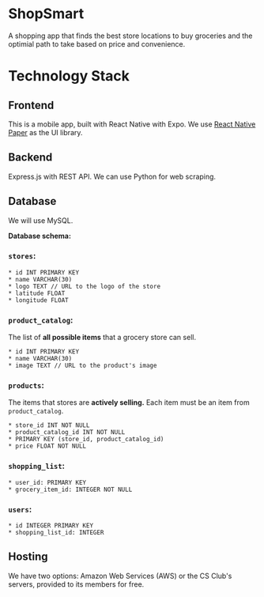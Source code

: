 # ShopSmart

A shopping app that finds the best store locations to buy groceries and the
optimial path to take based on price and convenience.

# Technology Stack

## **Frontend**

This is a mobile app, built with React Native with Expo. We use
[React Native Paper](https://reactnativepaper.com/) as the UI library.

## **Backend**

Express.js with REST API.
We can use Python for web scraping.

## **Database**

We will use MySQL.

**Database schema:**

### `stores`:

```
* id INT PRIMARY KEY
* name VARCHAR(30)
* logo TEXT // URL to the logo of the store
* latitude FLOAT
* longitude FLOAT
```

### `product_catalog`:

The list of **all possible items** that a grocery store can sell.

```
* id INT PRIMARY KEY
* name VARCHAR(30)
* image TEXT // URL to the product's image
```

### `products`:

The items that stores are **actively selling.** Each item must be an item from `product_catalog`.

```
* store_id INT NOT NULL
* product_catalog_id INT NOT NULL
* PRIMARY KEY (store_id, product_catalog_id)
* price FLOAT NOT NULL
```

### `shopping_list`:

```
* user_id: PRIMARY KEY
* grocery_item_id: INTEGER NOT NULL
```

### `users`:

```
* id INTEGER PRIMARY KEY
* shopping_list_id: INTEGER
```

## **Hosting**

We have two options: Amazon Web Services (AWS) or the CS Club's servers,
provided to its members for free.

